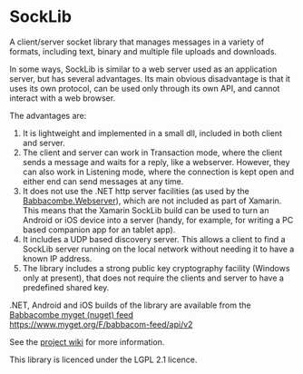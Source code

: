 # SockLib

A client/server socket library that manages messages in a variety of formats, including text, binary and multiple file uploads and downloads.

In some ways, SockLib is similar to a web server used as an application server, but has several advantages. Its main obvious disadvantage is that it uses its own protocol, can be used only through its own API, and cannot interact with a web browser.

The advantages are:

1. It is lightweight and implemented in a small dll, included in both client and server.
2. The client and server can work in Transaction mode, where the client sends a message and waits for a reply, like a webserver. However, they can also work in Listening mode, where the connection is kept open and either end can send messages at any time.
3. It does not use the .NET http server facilities (as used by the [Babbacombe.Webserver](https://github.com/trevorprinn/Babbacombe.Webserver)), which are not included as part of Xamarin. This means that the Xamarin SockLib build can be used to turn an Android or iOS device into a server (handy, for example, for writing a PC based companion app for an tablet app).
4. It includes a UDP based discovery server. This allows a client to find a SockLib server running on the local network without needing it to have a known IP address. 
5. The library includes a strong public key cryptography facility (Windows only at present), that does not require the clients and server to have a predefined shared key. 

.NET, Android and iOS builds of the library are available from the [Babbacombe myget (nuget) feed](https://www.myget.org/gallery/babbacom-feed)    
https://www.myget.org/F/babbacom-feed/api/v2

See the [project wiki](https://github.com/trevorprinn/Babbacombe.SockLib/wiki) for more information. 

This library is licenced under the LGPL 2.1 licence.
